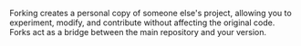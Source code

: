 Forking creates a personal copy of someone else's project, allowing you to experiment, modify, and contribute without affecting the original code. Forks act as a bridge between the main repository and your version.
